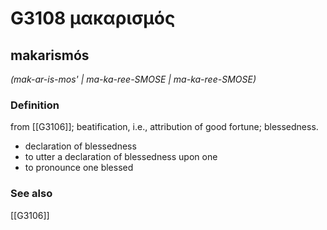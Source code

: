 # G3108 μακαρισμός

## makarismós

_(mak-ar-is-mos' | ma-ka-ree-SMOSE | ma-ka-ree-SMOSE)_

### Definition

from [[G3106]]; beatification, i.e., attribution of good fortune; blessedness.

- declaration of blessedness
- to utter a declaration of blessedness upon one
- to pronounce one blessed

### See also

[[G3106]]

